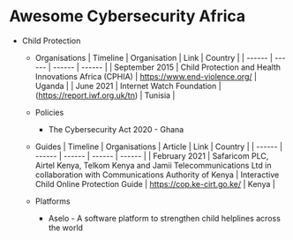 # Awesome Cybersecurity Africa

* Child Protection
    * Organisations
      | Timeline | Organisation | Link | Country |
      | ------ | ------ | ------ | ------ |
      | September 2015 | Child Protection and Health Innovations Africa (CPHIA) | https://www.end-violence.org/ | Uganda |
      | June 2021 | Internet Watch Foundation | (https://report.iwf.org.uk/tn) | Tunisia |
       
   * Policies
        * The Cybersecurity Act 2020 - Ghana
   * Guides
      | Timeline | Organisations | Article | Link | Country |
      | ------ | ------ | ------ | ------ | ------ |
      | February 2021 | Safaricom PLC, Airtel Kenya, Telkom Kenya and Jamii Telecommunications Ltd in collaboration with Communications Authority of Kenya | Interactive Child Online Protection Guide | https://cop.ke-cirt.go.ke/ | Kenya |

   * Platforms
        * Aselo - A software platform to strengthen child helplines across the world
